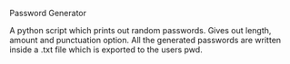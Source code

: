 Password Generator

A python script which prints out random passwords. Gives out length, amount and punctuation option. All the generated passwords are written inside a .txt file which is exported to the users pwd. 


